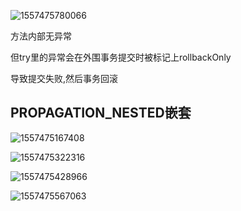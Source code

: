 ![1557475780066](C:\Users\13750\AppData\Roaming\Typora\typora-user-images\1557475780066.png)

方法内部无异常

但try里的异常会在外围事务提交时被标记上rollbackOnly

导致提交失败,然后事务回滚

## PROPAGATION_NESTED嵌套

![1557475167408](C:\Users\13750\AppData\Roaming\Typora\typora-user-images\1557475167408.png)

![1557475322316](C:\Users\13750\AppData\Roaming\Typora\typora-user-images\1557475322316.png)

![1557475428966](C:\Users\13750\AppData\Roaming\Typora\typora-user-images\1557475428966.png)

![1557475567063](C:\Users\13750\AppData\Roaming\Typora\typora-user-images\1557475567063.png)

